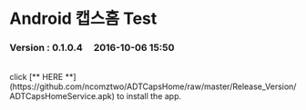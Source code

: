 # Android 캡스홈 Test

### Version  :  0.1.0.4&nbsp;&nbsp;&nbsp;&nbsp;&nbsp;2016-10-06 15:50
<br>
click [** HERE **](https://github.com/ncomztwo/ADTCapsHome/raw/master/Release_Version/ADTCapsHomeService.apk) to install the app.
